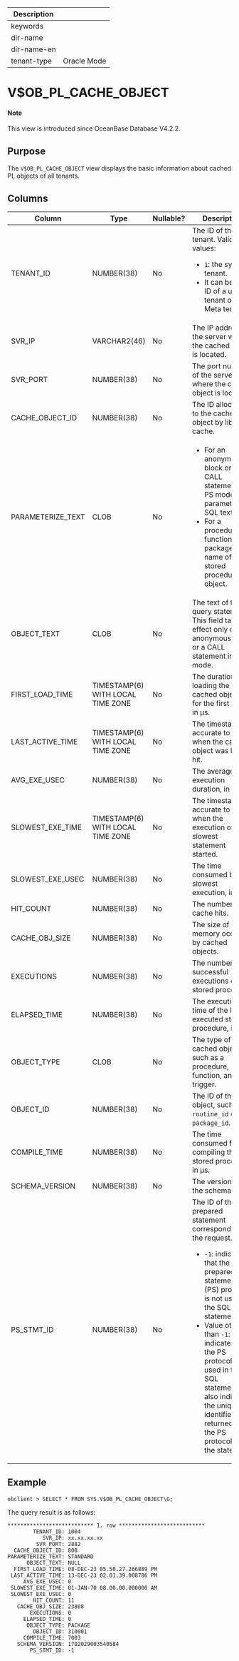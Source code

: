 | Description ||
|---|---|
| keywords ||
| dir-name ||
| dir-name-en ||
| tenant-type | Oracle Mode |

# V$OB_PL_CACHE_OBJECT

<main id="notice" type='explain'>
  <h4>Note</h4>
  <p>This view is introduced since OceanBase Database V4.2.2. </p>
</main>

## Purpose

The `V$OB_PL_CACHE_OBJECT` view displays the basic information about cached PL objects of all tenants. 

## Columns

| **Column** | **Type** | **Nullable?** | **Description** |
| ---- | ---- | ---- | ---- |
| TENANT_ID | NUMBER(38) | No | The ID of the tenant. Valid values:<ul><li>`1`: the sys tenant.  </li><li>It can be the ID of a user tenant or the Meta tenant. </li></ul> |
| SVR_IP | VARCHAR2(46) | No | The IP address of the server where the cached object is located. |
| SVR_PORT | NUMBER(38) | No | The port number of the server where the cached object is located. |
| CACHE_OBJECT_ID | NUMBER(38) | No | The ID allocated to the cached object by lib cache. |
| PARAMETERIZE_TEXT | CLOB | No | <ul><li>For an anonymous block or a CALL statement in PS mode: the parameterized SQL text.  </li><li>For a procedure, function, or package: the name of the stored procedure object. </li></ul> |
| OBJECT_TEXT | CLOB | No | The text of the query statement. This field takes effect only on an anonymous block or a CALL statement in PS mode. |
| FIRST_LOAD_TIME | TIMESTAMP(6) WITH LOCAL TIME ZONE | No | The duration for loading the cached objects for the first time, in μs. |
| LAST_ACTIVE_TIME | TIMESTAMP(6) WITH LOCAL TIME ZONE | No | The timestamp, accurate to μs, when the cached object was last hit. |
| AVG_EXE_USEC | NUMBER(38) | No | The average execution duration, in μs. |
| SLOWEST_EXE_TIME | TIMESTAMP(6) WITH LOCAL TIME ZONE | No | The timestamp, accurate to μs, when the execution of the slowest statement started. |
| SLOWEST_EXE_USEC | NUMBER(38) | No | The time consumed by the slowest execution, in μs. |
| HIT_COUNT | NUMBER(38) | No | The number of cache hits. |
| CACHE_OBJ_SIZE | NUMBER(38) | No | The size of memory occupied by cached objects. |
| EXECUTIONS | NUMBER(38) | No | The number of successful executions of the stored procedure. |
| ELAPSED_TIME | NUMBER(38) | No | The execution time of the last executed stored procedure, in us. |
| OBJECT_TYPE | CLOB | No | The type of the cached object, such as a procedure, function, and trigger. |
| OBJECT_ID | NUMBER(38) | No | The ID of the object, such as `routine_id` or `package_id`. |
| COMPILE_TIME | NUMBER(38) | No | The time consumed for compiling the stored procedure, in μs. |
| SCHEMA_VERSION | NUMBER(38) | No | The version of the schema. |
| PS_STMT_ID | NUMBER(38) | No | The ID of the prepared statement corresponding to the request.<ul><li>`-1`: indicates that the prepared statement (PS) protocol is not used in the SQL statement.  </li><li>Value other than `-1`: indicates that the PS protocol is used in the SQL statement. It also indicates the unique identifier returned by the PS protocol for the statement. |

## Example

```shell
obclient > SELECT * FROM SYS.V$OB_PL_CACHE_OBJECT\G;
```

The query result is as follows:

```shell
*************************** 1. row ***************************
        TENANT_ID: 1004
           SVR_IP: xx.xx.xx.xx
         SVR_PORT: 2882
  CACHE_OBJECT_ID: 808
PARAMETERIZE_TEXT: STANDARD
      OBJECT_TEXT: NULL
  FIRST_LOAD_TIME: 08-DEC-23 05.50.27.266889 PM
 LAST_ACTIVE_TIME: 13-DEC-23 02.01.39.008786 PM
     AVG_EXE_USEC: 0
 SLOWEST_EXE_TIME: 01-JAN-70 08.00.00.000000 AM
 SLOWEST_EXE_USEC: 0
        HIT_COUNT: 11
   CACHE_OBJ_SIZE: 23808
       EXECUTIONS: 0
     ELAPSED_TIME: 0
      OBJECT_TYPE: PACKAGE
        OBJECT_ID: 310001
     COMPILE_TIME: 7003
   SCHEMA_VERSION: 1702029003540584
       PS_STMT_ID: -1
```
